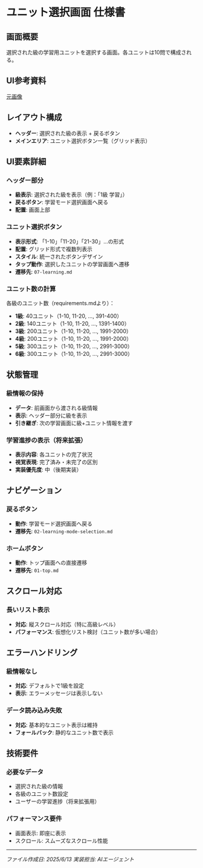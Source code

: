 # ユニット選択画面 仕様書

## 画面概要
選択された級の学習用ユニットを選択する画面。各ユニットは10問で構成される。

## UI参考資料
[元画像](../../docs/original-materials/ユニット選択.png)

## レイアウト構成
- **ヘッダー**: 選択された級の表示 + 戻るボタン
- **メインエリア**: ユニット選択ボタン一覧（グリッド表示）

## UI要素詳細

### ヘッダー部分
- **級表示**: 選択された級を表示（例：「1級 学習」）
- **戻るボタン**: 学習モード選択画面へ戻る
- **配置**: 画面上部

### ユニット選択ボタン
- **表示形式**: 「1-10」「11-20」「21-30」...の形式
- **配置**: グリッド形式で複数列表示
- **スタイル**: 統一されたボタンデザイン
- **タップ動作**: 選択したユニットの学習画面へ遷移
- **遷移先**: `07-learning.md`

### ユニット数の計算
各級のユニット数（requirements.mdより）：
- **1級**: 40ユニット（1-10, 11-20, ..., 391-400）
- **2級**: 140ユニット（1-10, 11-20, ..., 1391-1400）
- **3級**: 200ユニット（1-10, 11-20, ..., 1991-2000）
- **4級**: 200ユニット（1-10, 11-20, ..., 1991-2000）
- **5級**: 300ユニット（1-10, 11-20, ..., 2991-3000）
- **6級**: 300ユニット（1-10, 11-20, ..., 2991-3000）

## 状態管理

### 級情報の保持
- **データ**: 前画面から渡される級情報
- **表示**: ヘッダー部分に級を表示
- **引き継ぎ**: 次の学習画面に級+ユニット情報を渡す

### 学習進捗の表示（将来拡張）
- **表示内容**: 各ユニットの完了状況
- **視覚表現**: 完了済み・未完了の区別
- **実装優先度**: 中（後期実装）

## ナビゲーション

### 戻るボタン
- **動作**: 学習モード選択画面へ戻る
- **遷移先**: `02-learning-mode-selection.md`

### ホームボタン
- **動作**: トップ画面への直接遷移
- **遷移先**: `01-top.md`

## スクロール対応

### 長いリスト表示
- **対応**: 縦スクロール対応（特に高級レベル）
- **パフォーマンス**: 仮想化リスト検討（ユニット数が多い場合）

## エラーハンドリング

### 級情報なし
- **対応**: デフォルトで1級を設定
- **表示**: エラーメッセージは表示しない

### データ読み込み失敗
- **対応**: 基本的なユニット表示は維持
- **フォールバック**: 静的なユニット数で表示

## 技術要件

### 必要なデータ
- 選択された級の情報
- 各級のユニット数設定
- ユーザーの学習進捗（将来拡張用）

### パフォーマンス要件
- 画面表示: 即座に表示
- スクロール: スムーズなスクロール性能

---
*ファイル作成日: 2025/6/13*
*実装担当: AIエージェント*
